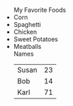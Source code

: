 <html>
  <ul>My Favorite Foods
    <li>Corn</li>
    <li>Spaghetti</li>
    <li>Chicken</li>
    <li>Sweet Potatoes</li>
    <li>Meatballs</li>
  <table>Names
    <tr>
      <td>Susan</td>
      <td>23</td>
      <tr>
        <td>Bob</td>
        <td>14</td>
        <tr>
          <td>Karl</td>
          <td>71</td>
        
